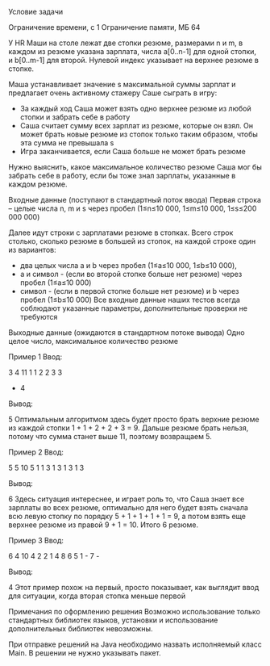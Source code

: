 
Условие задачи

Ограничение времени, с	1
Ограничение памяти, МБ	64


У HR Маши на столе лежат две стопки резюме, размерами n и m, в каждом из резюме указана зарплата, числа a[0..n-1] для одной стопки, и b[0..m-1] для второй. Нулевой индекс указывает на верхнее резюме в стопке.


Маша устанавливает значение s максимальной суммы зарплат и предлагает очень активному стажеру Саше сыграть в игру:

- За каждый ход Саша может взять одно верхнее резюме из любой стопки и забрать себе в работу
- Саша считает сумму всех зарплат из резюме, которые он взял. Он может брать новые резюме из стопок только таким образом, чтобы эта сумма не превышала s
- Игра заканчивается, если Саша больше не может брать резюме

Нужно выяснить, какое максимальное количество резюме Саша мог бы забрать себе в работу, если бы тоже знал зарплаты, указанные в каждом резюме.


Входные данные (поступают в стандартный поток ввода)
Первая строка – целые числа n, m и s через пробел (1≤n≤10 000, 1≤m≤10 000, 1≤s≤200 000 000)

Далее идут строки с зарплатами резюме в стопках. Всего строк столько, сколько резюме в большей из стопок, на каждой строке один из вариантов:

- два целых числа a и b через пробел (1≤a≤10 000, 1≤b≤10 000),
- a и символ - (если во второй стопке больше нет резюме) через пробел (1≤a≤10 000)
- символ - (если в первой стопке больше нет резюме) и b через пробел (1≤b≤10 000)
Все входные данные наших тестов всегда соблюдают указанные параметры, дополнительные проверки не требуются


Выходные данные (ожидаются в стандартном потоке вывода)
Одно целое число, максимальное количество резюме


Пример 1
Ввод:

3 4 11
1 1
2 2
3 3
- 4

Вывод:

5
Оптимальным алгоритмом здесь будет просто брать верхние резюме из каждой стопки 1 + 1 + 2 + 2 + 3 = 9. Дальше резюме брать нельзя, потому что сумма станет выше 11, поэтому возвращаем 5.


Пример 2
Ввод:

5 5 10
5 1
1 3
1 3
1 3
1 3

Вывод:

6
Здесь ситуация интереснее, и играет роль то, что Саша знает все зарплаты во всех резюме, оптимально для него будет взять сначала всю левую стопку по порядку 5 + 1 + 1 + 1 + 1 = 9, а потом взять еще верхнее резюме из правой 9 + 1 = 10. Итого 6 резюме.


Пример 3
Ввод:

6 4 10
4 2
2 1
4 8
6 5
1 -
7 -

Вывод:

4
Этот пример похож на первый, просто показывает, как выглядит ввод для ситуации, когда вторая стопка меньше первой



Примечания по оформлению решения
Возможно использование только стандартных библиотек языков, установки и использование дополнительных библиотек невозможны.

При отправке решений на Java необходимо назвать исполняемый класс Main. В решении не нужно указывать пакет.


